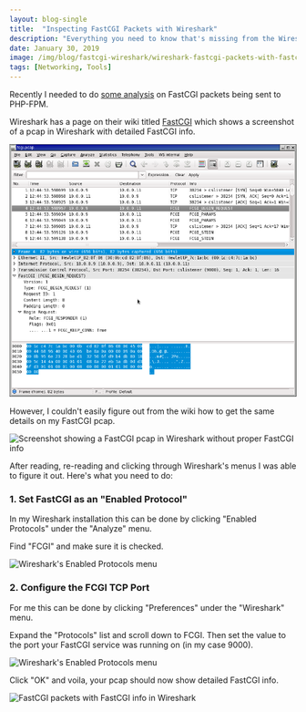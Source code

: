 ```yaml
---
layout: blog-single
title:  "Inspecting FastCGI Packets with Wireshark"
description: "Everything you need to know that's missing from the Wireshark wiki."
date: January 30, 2019
image: /img/blog/fastcgi-wireshark/wireshark-fastcgi-packets-with-fastcgi-info@2x.png
tags: [Networking, Tools]
---
```


Recently I needed to do [some analysis](https://github.com/tarunkant/Gopherus/issues/5#issuecomment-458804375) on FastCGI packets being sent to PHP-FPM.

Wireshark has a page on their wiki titled [FastCGI](https://wiki.wireshark.org/FastCGI) which shows a screenshot of a pcap in Wireshark with detailed FastCGI info.

<img
  class="rounded shadow"
  src="/img/blog/fastcgi-wireshark/wireshark-fcgi.png"
  alt="Image from Wireshark FastCGI Wiki showing pcap with detailed FastCGI info">

However, I couldn't easily figure out from the wiki how to get the same details on my FastCGI pcap.

<img
  class="rounded shadow"
  src="/img/blog/fastcgi-wireshark/fastcgi-packet-without-fastcgi-info@1x.png"
  srcset="/img/blog/fastcgi-wireshark/fastcgi-packet-without-fastcgi-info@1x.png 1x, /img/blog/fastcgi-wireshark/fastcgi-packet-without-fastcgi-info@2x.png 2x"
  alt="Screenshot showing a FastCGI pcap in Wireshark without proper FastCGI info">

<!-- excerpt_separator -->

After reading, re-reading and clicking through Wireshark's menus I was able to figure it out. Here's what you need to do:

### 1. Set FastCGI as an "Enabled Protocol"

In my Wireshark installation this can be done by clicking "Enabled Protocols" under the "Analyze" menu.

Find "FCGI" and make sure it is checked.

<img
  class="rounded shadow"
  src="/img/blog/fastcgi-wireshark/wireshark-enabled-protocols@1x.jpg"
  srcset="/img/blog/fastcgi-wireshark/wireshark-enabled-protocols@1x.jpg 1x, /img/blog/fastcgi-wireshark/wireshark-enabled-protocols@2x.jpg 2x"
  alt="Wireshark's Enabled Protocols menu">

### 2. Configure the FCGI TCP Port

For me this can be done by clicking "Preferences" under the "Wireshark" menu.

Expand the "Protocols" list and scroll down to FCGI. Then set the value to the port your FastCGI service was running on (in my case 9000).

<img
  class="rounded shadow"
  src="/img/blog/fastcgi-wireshark/wireshark-tcp-port-for-fastcgi@1x.png"
  srcset="/img/blog/fastcgi-wireshark/wireshark-tcp-port-for-fastcgi@1x.png 1x, /img/blog/fastcgi-wireshark/wireshark-tcp-port-for-fastcgi@2x.png 2x"
  alt="Wireshark's Enabled Protocols menu">

Click "OK" and voila, your pcap should now show detailed FastCGI info.

<img
  class="rounded shadow"
  src="/img/blog/fastcgi-wireshark/wireshark-fastcgi-packets-with-fastcgi-info@1x.png"
  srcset="/img/blog/fastcgi-wireshark/wireshark-fastcgi-packets-with-fastcgi-info@1x.png 1x, /img/blog/fastcgi-wireshark/wireshark-fastcgi-packets-with-fastcgi-info@2x.png 2x"
  alt="FastCGI packets with FastCGI info in Wireshark">